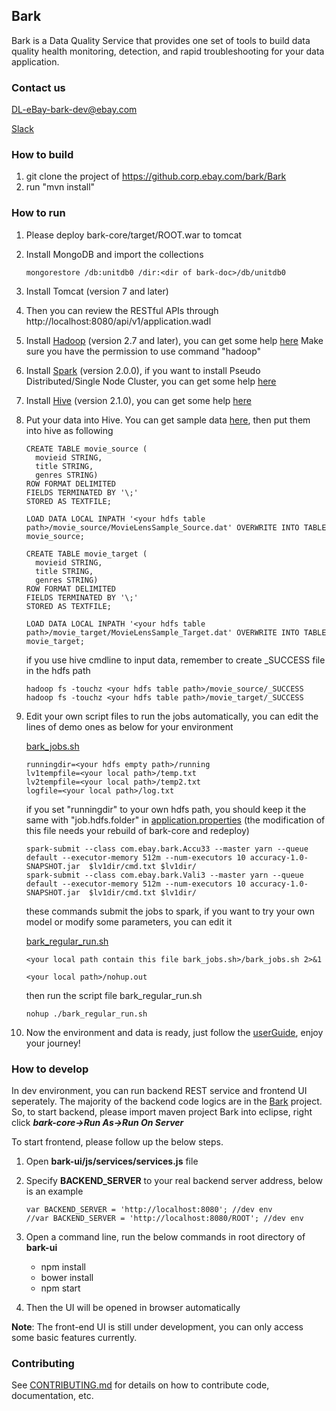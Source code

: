 ## Bark

Bark is a Data Quality Service that provides one set of tools to build data quality health monitoring, detection, and rapid troubleshooting for your data application.

### Contact us
[DL-eBay-bark-dev@ebay.com](mailto://DL-eBay-bark-dev@ebay.com)

[Slack](https://ebay-eng.slack.com/messages/ebaysf-bark/)

### How to build
1. git clone the project of https://github.corp.ebay.com/bark/Bark
2. run "mvn install"

### How to run
1. Please deploy bark-core/target/ROOT.war to tomcat
2. Install MongoDB and import the collections

	```
	mongorestore /db:unitdb0 /dir:<dir of bark-doc>/db/unitdb0
	```
3. Install Tomcat (version 7 and later)
4. Then you can review the RESTful APIs through http://localhost:8080/api/v1/application.wadl
5. Install [Hadoop](http://mirror.stjschools.org/public/apache/hadoop/common/hadoop-2.7.2/hadoop-2.7.2.tar.gz) (version 2.7 and later), you can get some help [here](https://hadoop.apache.org/docs/r2.7.2/hadoop-project-dist/hadoop-common/SingleCluster.html)
Make sure you have the permission to use command "hadoop"
6. Install [Spark](http://www.webhostingjams.com/mirror/apache/spark/spark-2.0.0/spark-2.0.0-bin-hadoop2.7.tgz) (version 2.0.0), if you want to install Pseudo Distributed/Single Node Cluster, you can get some help [here](http://why-not-learn-something.blogspot.com/2015/06/spark-installation-pseudo.html)
7. Install [Hive](http://mirrors.koehn.com/apache/hive/hive-2.1.0/apache-hive-2.1.0-bin.tar.gz) (version 2.1.0), you can get some help [here](https://cwiki.apache.org/confluence/display/Hive/GettingStarted#GettingStarted-RunningHive)
8. Put your data into Hive. You can get sample data [here](https://github.corp.ebay.com/bark/Bark/tree/master/bark-doc/hive), then put them into hive as following

    ```
    CREATE TABLE movie_source (
      movieid STRING,
      title STRING,
      genres STRING)
    ROW FORMAT DELIMITED
    FIELDS TERMINATED BY '\;'
    STORED AS TEXTFILE;
    
    LOAD DATA LOCAL INPATH '<your hdfs table path>/movie_source/MovieLensSample_Source.dat' OVERWRITE INTO TABLE movie_source;
    
    CREATE TABLE movie_target (
      movieid STRING,
      title STRING,
      genres STRING)
    ROW FORMAT DELIMITED
    FIELDS TERMINATED BY '\;'
    STORED AS TEXTFILE;
    
    LOAD DATA LOCAL INPATH '<your hdfs table path>/movie_target/MovieLensSample_Target.dat' OVERWRITE INTO TABLE movie_target;
    ```  
    if you use hive cmdline to input data, remember to create _SUCCESS file in the hdfs path
    ```
    hadoop fs -touchz <your hdfs table path>/movie_source/_SUCCESS
    hadoop fs -touchz <your hdfs table path>/movie_target/_SUCCESS
    ```
    
9. Edit your own script files to run the jobs automatically, you can edit the lines of demo ones as below for your environment
    
    [bark_jobs.sh](https://github.corp.ebay.com/bark/Bark/blob/master/bark-doc/hive/script/bark_jobs.sh)
    ```
    runningdir=<your hdfs empty path>/running
    lv1tempfile=<your local path>/temp.txt
    lv2tempfile=<your local path>/temp2.txt
    logfile=<your local path>/log.txt
    ```
    if you set "runningdir" to your own hdfs path, you should keep it the same with "job.hdfs.folder" in [application.properties](https://github.corp.ebay.com/bark/Bark/blob/master/bark-core/src/main/resources/application.properties) (the modification of this file needs your rebuild of bark-core and redeploy)
    
    ```
    spark-submit --class com.ebay.bark.Accu33 --master yarn --queue default --executor-memory 512m --num-executors 10 accuracy-1.0-SNAPSHOT.jar  $lv1dir/cmd.txt $lv1dir/
    spark-submit --class com.ebay.bark.Vali3 --master yarn --queue default --executor-memory 512m --num-executors 10 accuracy-1.0-SNAPSHOT.jar  $lv1dir/cmd.txt $lv1dir/ 
    ```
    these commands submit the jobs to spark, if you want to try your own model or modify some parameters, you can edit it
    
    [bark_regular_run.sh](https://github.corp.ebay.com/bark/Bark/blob/master/bark-doc/hive/script/bark_regular_run.sh)
    ```
    <your local path contain this file bark_jobs.sh>/bark_jobs.sh 2>&1
    
    <your local path>/nohup.out
    ```
    then run the script file bark_regular_run.sh
    ```
    nohup ./bark_regular_run.sh
    ```
    
10. Now the environment and data is ready, just follow the [userGuide](https://github.corp.ebay.com/bark/Bark/blob/master/bark-doc/userguide.md), enjoy your journey!

### How to develop
In dev environment, you can run backend REST service and frontend UI seperately. The majority of the backend code logics are in the [Bark](https://github.corp.ebay.com/bark/Bark) project. So, to start backend, please import maven project Bark into eclipse, right click ***bark-core->Run As->Run On Server***

To start frontend, please follow up the below steps.

1. Open **bark-ui/js/services/services.js** file

2. Specify **BACKEND_SERVER** to your real backend server address, below is an example

    ```
    var BACKEND_SERVER = 'http://localhost:8080'; //dev env
    //var BACKEND_SERVER = 'http://localhost:8080/ROOT'; //dev env
    ```

3. Open a command line, run the below commands in root directory of **bark-ui**

   - npm install
   - bower install
   - npm start

4. Then the UI will be opened in browser automatically

**Note**: The front-end UI is still under development, you can only access some basic features currently.


### Contributing

See [CONTRIBUTING.md](CONTRIBUTING.md) for details on how to contribute code, documentation, etc.
